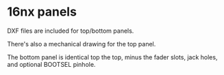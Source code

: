 # 16nx panels

DXF files are included for top/bottom panels.

There's also a mechanical drawing for the top panel.

The bottom panel is identical top the top, minus the fader slots, jack holes,
and optional BOOTSEL pinhole.
